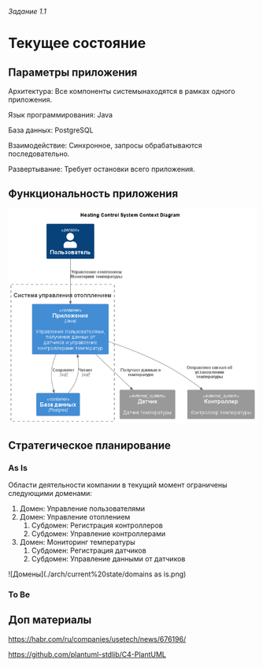 _Задание 1.1_

# Текущее состояние

## Параметры приложения

Архитектура: Все компоненты системынаходятся в рамках одного приложения.

Язык программирования: Java

База данных: PostgreSQL

Взаимодействие: Синхронное, запросы обрабатываются последовательно.

Развертывание: Требует остановки всего приложения.

## Функциональность приложения

![C4 диаграмма](./arch/current%20state/Context-Heating_Control_System_Context_Diagram.png)

## Стратегическое планирование

### As Is

Области деятельности компании в текущий момент ограничены следующими доменами:
1. Домен: Управление пользователями
2. Домен: Управление отоплением
   1. Субдомен: Регистрация контроллеров
   2. Субдомен: Управление контроллерами
3. Домен: Мониторинг температуры
   1. Субдомен: Регистрация датчиков
   2. Субдомен: Управление данными от датчиков

![Домены](./arch/current%20state/domains as is.png)

### To Be



## Доп материалы

https://habr.com/ru/companies/usetech/news/676196/

https://github.com/plantuml-stdlib/C4-PlantUML